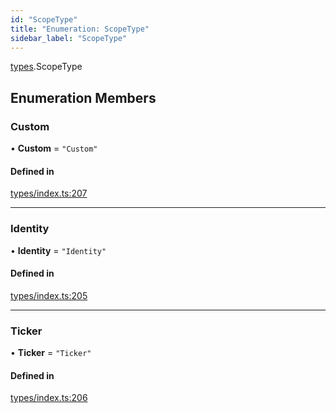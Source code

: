 ```yaml
---
id: "ScopeType"
title: "Enumeration: ScopeType"
sidebar_label: "ScopeType"
---
```


[types](../../../modules/Types/Types.md).ScopeType

## Enumeration Members

### Custom

• **Custom** = ``"Custom"``

#### Defined in

[types/index.ts:207](https://github.com/PolymeshAssociation/polymesh-sdk/blob/d4e2c127f/src/types/index.ts#L207)

___

### Identity

• **Identity** = ``"Identity"``

#### Defined in

[types/index.ts:205](https://github.com/PolymeshAssociation/polymesh-sdk/blob/d4e2c127f/src/types/index.ts#L205)

___

### Ticker

• **Ticker** = ``"Ticker"``

#### Defined in

[types/index.ts:206](https://github.com/PolymeshAssociation/polymesh-sdk/blob/d4e2c127f/src/types/index.ts#L206)
